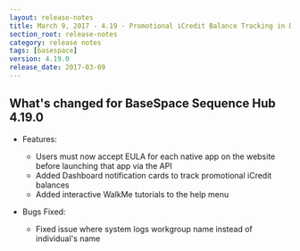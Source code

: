 ```yaml
---
layout: release-notes
title: March 9, 2017 - 4.19 - Promotional iCredit Balance Tracking in Dashboard
section_root: release-notes
category: release notes
tags: [basespace]
version: 4.19.0
release_date: 2017-03-09
---
```


## What's changed for BaseSpace Sequence Hub 4.19.0

- Features:
	- Users must now accept EULA for each native app on the website before launching that app via the API
	- Added Dashboard notification cards to track promotional iCredit balances
	- Added interactive WalkMe tutorials to the help menu
  
- Bugs Fixed:
	- Fixed issue where system logs workgroup name instead of individual's name
